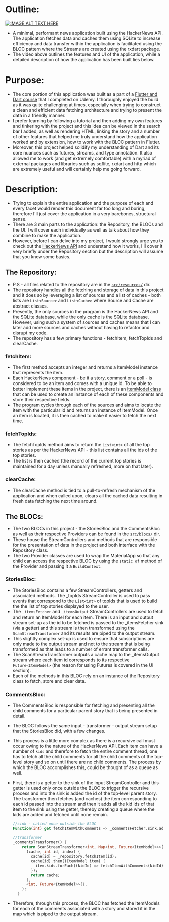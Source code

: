# Outline:

[![IMAGE ALT TEXT HERE](https://img.youtube.com/vi/XmBgl5EB7tY/0.jpg)](https://www.youtube.com/watch?v=XmBgl5EB7tY)

- A minimal, performant news application built using the HackerNews API. The application fetches data and caches them using SQLite to increase efficiency and data transfer within the application is facilitated using the BLOC pattern where the Streams are created using the rxdart package. 
- The video above outlines the features and UI of the application, while a detailed description of how the application has been built lies below. 

# Purpose:
- The core portion of this application was built as a part of a [Flutter and Dart course](https://www.udemy.com/course/dart-and-flutter-the-complete-developers-guide/) that I completed on Udemy. I thoroughly enjoyed the build as it was quite challenging at times, especially when trying to construct a clean and efficient data fetching architecture and trying to present the data in a friendly manner. 
- I prefer learning by following a tutorial and then adding my own features and tinkering with the project and this idea can be viewed in the search bar I added, as well as rendering HTML, linking the story and a number of other features that helped me truly understand how the application worked and by extension, how to work with the BLOC pattern in Flutter. 
- Moreover, this project helped solidify my understanding of Dart and its core nuances such as futures, streams, and type annotation. It also allowed me to work (and get extremely comfortable) with a myriad of external packages and libraries such as sqflite, rxdart and http which are extremely useful and will certainly help me going forward.

# Description:
- Trying to explain the entire application and the purpose of each and every facet would render this document far too long and boring, therefore I'll just cover the application in a very barebones, structural sense. 
- There are 3 main parts to the application: the Repository, the BLOCs and the UI. I will cover each individually as well as talk about how they combine to make the application. 
- However, before I can delve into my project, I would strongly urge you to check out the [HackerNews API]([https://github.com/HackerNews/API](https://github.com/HackerNews/API)) and understand how it works, I'll cover it very briefly under the Repository section but the description will assume that you know some basics.

## The Repository:
- P.S - all files related to the repository are in the [`src/resources/`](https://github.com/akashvshroff/HackerNews_Flutter_App/tree/master/lib/src/resources) dir.
- The repository handles all the fetching and storage of data in this project and it does so by leveraging a list of sources and a list of caches - both lists are `List<Source>` and `List<Cache>` where Source and Cache are abstract classes.
- Presently, the only sources in the program is the HackerNews API and the SQLite database, while the only cache is the SQLite database. However, using such a system of sources and caches means that I can later add more sources and caches without having to refactor and disrupt my code.
- The repository has a few primary functions - fetchItem, fetchTopIds and clearCache.

### fetchItem:
- The first method accepts an integer and returns a ItemModel instance that represents the item.
- Each HackerNews component - be it a story, comment or a poll - is considered to be an item and comes with a unique id. To be able to better implement these items in the project, there is an [ItemModel class](https://github.com/akashvshroff/HackerNews_Flutter_App/blob/master/lib/src/models/item_model.dart) that can be used to create an instance of each of these components and store their respective fields.
- The program cycles through each of the sources and aims to locate the item with the particular id and returns an instance of ItemModel. Once an item is located, it is then cached to make it easier to fetch the next time.

### fetchTopIds:
- The fetchTopIds method aims to return the `List<int>` of all the top stories as per the HackerNews API - this list contains all the ids of the top stories.
- The list is then cached (the record of the current top stories is maintained for a day unless manually refreshed, more on that later).

### clearCache:
- The clearCache method is tied to a pull-to-refresh mechanism of the application and when called upon, clears all the cached data resulting in fresh data fetching the next time around.

## The BLOCs:
- The two BLOCs in this project - the StoriesBloc and the CommentsBloc as well as their respective Providers can be found in the [`src/blocs/`](https://github.com/akashvshroff/HackerNews_Flutter_App/tree/master/lib/src/blocs) dir.
- These house the StreamControllers and methods that are responsible for the presentation of data in the project and both interface with the Repository class.
- The two Provider classes are used to wrap the MaterialApp so that any child can access the respective BLOC by using the `static of` method of the Provider and passing it a `BuildContext`.

### StoriesBloc:
- The StoriesBloc contains a few StreamControllers, getters and associated methods. The _topIds StreamController is used to pass events that correspond to the `List<int>` of topIds that is used to build the the list of top stories displayed to the user.
- The `_itemsFetcher` and `_itemsOutput` StreamControllers are used to fetch and return an ItemModel for each item. There is an input and output stream set-up as the id to be fetched is passed to the _itemsFetcher sink (via a getter) and this stream is then transformed using the `ScanStreamTransformer` and its results are piped to the output stream.
- This slightly complex set-up is used to ensure that subscriptions are only made to the output stream and not to the stream that is being transformed as that leads to a number of errant transformer calls.
- The ScanStreamTransformer outputs a cache map to the _itemsOutput stream where each item id corresponds to its respective `Future<ItemModel>` (the reason for using Futures is covered in the UI section).
- Each of the methods in this BLOC rely on an instance of the Repository class to fetch, store and clear data.

### CommentsBloc:
- The CommentsBloc is responsible for fetching and presenting all the child comments for a particular parent story that is being presented in detail.
- The BLOC follows the same input - transformer - output stream setup that the StoriesBloc did, with a few changes.
- This process is a little more complex as there is a recursive call must occur owing to the nature of the HackerNews API. Each item can have a number of `kids` and therefore to fetch the entire comment thread, one has to fetch all the child comments for all the child comments of the top-level story and so on until there are no child comments. The process by which the BLOC accomplishes this, could be thought of as a queue as well.
- First, there is a getter to the sink of the input StreamController and this getter is used only once outside the BLOC to trigger the recursive process and into the sink is added the id of the top-level parent story. The transformer then fetches (and caches) the item corresponding to each id passed into the stream and then it adds all the kid ids of that item to the sink using the getter, thereby creating a queue where the kids are added and fetched until none remain.

    ```dart
    //sink - called once outside the BLOC
    Function(int) get fetchItemWithComments => _commentsFetcher.sink.add;

    //transformer
    _commentsTransformer() {
        return ScanStreamTransformer<int, Map<int, Future<ItemModel>>>(
          (cache, int id, index) {
            cache[id] = _repository.fetchItem(id);
            cache[id].then((ItemModel item) {
              item.kids.forEach((kidId) => fetchItemWithComments(kidId)); //added to queue
            });
            return cache;
          },
          <int, Future<ItemModel>>{},
        );
      }
    ```

- Therefore, through this process, the BLOC has fetched the ItemModels for each of the comments associated with a story and stored it in the map which is piped to the output stream.